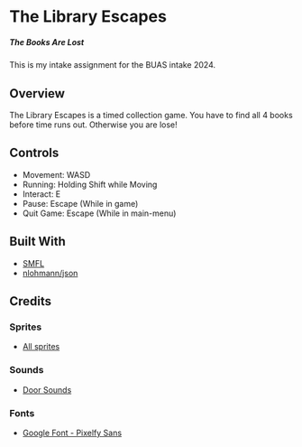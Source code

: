 # The Library Escapes
##### _The Books Are Lost_

This is my intake assignment for the BUAS intake 2024.

## Overview
The Library Escapes is a timed collection game. You have to find all 4 books before time runs out. Otherwise you are lose!

## Controls
- Movement: WASD
- Running: Holding Shift while Moving
- Interact: E
- Pause: Escape (While in game)
- Quit Game: Escape (While in main-menu)

## Built With
- [SMFL](https://www.sfml-dev.org/)
- [nlohmann/json](https://github.com/nlohmann/json)

## Credits

### Sprites
- [All sprites](https://seliel-the-shaper.itch.io/)

### Sounds
- [Door Sounds](https://sound-works-12.itch.io/doors-small-sound-pack)

### Fonts
- [Google Font - Pixelfy Sans](https://fonts.google.com/specimen/Pixelify+Sans)
